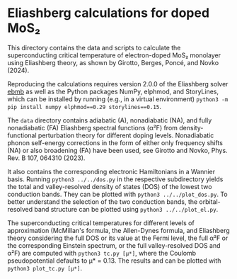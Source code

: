 # Eliashberg calculations for doped MoS₂

This directory contains the data and scripts to calculate the superconducting
critical temperature of electron-doped MoS₂ monolayer using Eliashberg theory,
as shown by Girotto, Berges, Poncé, and Novko (2024).

Reproducing the calculations requires version 2.0.0 of the Eliashberg solver
[ebmb](https://github.com/janberges/ebmb) as well as the Python packages NumPy,
elphmod, and StoryLines, which can be installed by running (e.g., in a virtual
environment) `python3 -m pip install numpy elphmod==0.29 storylines==0.15`.

The `data` directory contains adiabatic (A), nonadiabatic (NA), and fully
nonadiabatic (FA) Eliashberg spectral functions (α²F) from density-functional
perturbation theory for different doping levels. Nonadiabatic phonon self-energy
corrections in the form of either only frequency shifts (NA) or also broadening
(FA) have been used, see Girotto and Novko, Phys. Rev. B 107, 064310 (2023).

It also contains the corresponding electronic Hamiltonians in a Wannier basis.
Running `python3 ../../dos.py` in the respective subdirectory yields the total
and valley-resolved density of states (DOS) of the lowest two conduction bands.
They can be plotted with `python3 ../../plot_dos.py`. To better understand the
selection of the two conduction bands, the orbital-resolved band structure can
be plotted using `python3 ../../plot_el.py`.

The superconducting critical temperatures for different levels of approximation
(McMillan's formula, the Allen-Dynes formula, and Eliashberg theory considering
the full DOS or its value at the Fermi level, the full α²F or the corresponding
Einstein spectrum, or the full valley-resolved DOS and α²F) are computed with
`python3 tc.py [μ*]`, where the Coulomb pseudopotential defaults to μ\* = 0.13.
The results and can be plotted with `python3 plot_tc.py [μ*]`.
